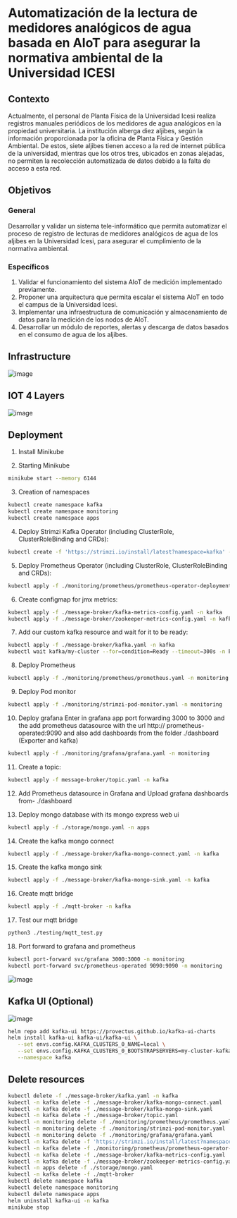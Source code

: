 # Automatización de la lectura de medidores analógicos de agua basada en AIoT para asegurar la normativa ambiental de la Universidad ICESI

## Contexto
Actualmente, el personal de Planta Física de la Universidad Icesi realiza registros manuales periódicos de los medidores de agua analógicos en la propiedad universitaria. La institución alberga diez aljibes, según la información proporcionada por la oficina de Planta Física y Gestión Ambiental. De estos, siete aljibes tienen acceso a la red de internet pública de la universidad, mientras que los otros tres, ubicados en zonas alejadas, no permiten la recolección automatizada de datos debido a la falta de acceso a esta red.

## Objetivos 

### General
 
Desarrollar y validar un sistema tele-informático que permita automatizar el proceso de registro de lecturas de medidores analógicos de agua de los aljibes en la Universidad Icesi, para asegurar el cumplimiento de la normativa ambiental.

### Específicos
 
1.	Validar el funcionamiento del sistema AIoT de medición implementado previamente.
2.	Proponer una arquitectura que permita escalar el sistema AIoT en todo el campus de la Universidad Icesi. 
3.	Implementar una infraestructura de comunicación y almacenamiento de datos para la medición de los nodos de AIoT.
4.	Desarrollar un módulo de reportes, alertas y descarga de datos basados en el consumo de agua de los aljibes.
   
## Infrastructure

![image](https://github.com/alejandro945/cisterns-aiot-monitoring-automation/assets/64285906/98a30ab7-05fc-4088-a8c4-79cdf3a7663b)

## IOT 4 Layers

![image](https://github.com/alejandro945/cisterns-aiot-monitoring-automation/assets/64285906/bafb3114-074f-4920-a3dd-135c4032a9c8)

## Deployment

1. Install Minikube

2. Starting Minikube

```bash
minikube start --memory 6144
```

3. Creation of namespaces

```bash
kubectl create namespace kafka
kubectl create namespace monitoring
kubectl create namespace apps
```

4. Deploy Strimzi Kafka Operator (including ClusterRole, ClusterRoleBinding and CRDs):

```bash
kubectl create -f 'https://strimzi.io/install/latest?namespace=kafka' -n kafka
```

5. Deploy Prometheus Operator (including ClusterRole, ClusterRoleBinding and CRDs):

```bash
kubectl apply -f ./monitoring/prometheus/prometheus-operator-deployment.yaml -n monitoring --force-conflicts=true --server-side
```

6. Create configmap for jmx metrics:

```bash
kubectl apply -f ./message-broker/kafka-metrics-config.yaml -n kafka
kubectl apply -f ./message-broker/zookeeper-metrics-config.yaml -n kafka
```

7. Add our custom kafka resource and wait for it to be ready:

```bash
kubectl apply -f ./message-broker/kafka.yaml -n kafka
kubectl wait kafka/my-cluster --for=condition=Ready --timeout=300s -n kafka
```

8. Deploy Prometheus

```bash
kubectl apply -f ./monitoring/prometheus/prometheus.yaml -n monitoring
```

9. Deploy Pod monitor

```bash
kubectl apply -f ./monitoring/strimzi-pod-monitor.yaml -n monitoring
```

10. Deploy grafana Enter in grafana app port forwarding 3000 to 3000 and the add prometheus datasource with the url http://   prometheus-operated:9090 and also add dashboards from the folder ./dashboard (Exporter and kafka)

```bash
kubectl apply -f ./monitoring/grafana/grafana.yaml -n monitoring
```
   
11. Create a topic:

```bash
kubectl apply -f message-broker/topic.yaml -n kafka
```

12. Add Prometheus datasource in Grafana and Upload grafana dashboards from- ./dashboard

13. Deploy mongo database with its mongo express web ui

```bash
kubectl apply -f ./storage/mongo.yaml -n apps
```

14. Create the kafka mongo connect

```bash
kubectl apply -f ./message-broker/kafka-mongo-connect.yaml -n kafka
```

15. Create the kafka mongo sink

```bash
kubectl apply -f ./message-broker/kafka-mongo-sink.yaml -n kafka
```

16. Create mqtt bridge

```bash
kubectl apply -f ./mqtt-broker -n kafka
```

17. Test our mqtt bridge

```bash
python3 ./testing/mqtt_test.py
```

18. Port forward to grafana and prometheus

```bash
kubectl port-forward svc/grafana 3000:3000 -n monitoring
kubectl port-forward svc/prometheus-operated 9090:9090 -n monitoring
```

![image](https://github.com/alejandro945/cisterns-aiot-monitoring-automation/assets/64285906/923625b2-8f12-4b90-8249-9f3ddc197c40)


## Kafka UI (Optional)  

![image](https://github.com/alejandro945/cisterns-aiot-monitoring-automation/assets/64285906/982a44ea-7d7d-422c-bf92-ff146db79c45)


```bash
helm repo add kafka-ui https://provectus.github.io/kafka-ui-charts
helm install kafka-ui kafka-ui/kafka-ui \
   --set envs.config.KAFKA_CLUSTERS_0_NAME=local \
   --set envs.config.KAFKA_CLUSTERS_0_BOOTSTRAPSERVERS=my-cluster-kafka-bootstrap:9092 \
   --namespace kafka
```

## Delete resources

```bash
kubectl delete -f ./message-broker/kafka.yaml -n kafka
kubectl -n kafka delete -f ./message-broker/kafka-mongo-connect.yaml
kubectl -n kafka delete -f ./message-broker/kafka-mongo-sink.yaml
kubectl -n kafka delete -f ./message-broker/topic.yaml
kubectl -n monitoring delete -f ./monitoring/prometheus/prometheus.yaml
kubectl -n monitoring delete -f ./monitoring/strimzi-pod-monitor.yaml
kubectl -n monitoring delete -f ./monitoring/grafana/grafana.yaml
kubectl -n kafka delete -f 'https://strimzi.io/install/latest?namespace=kafka'
kubectl -n kafka delete -f ./monitoring/prometheus/prometheus-operator-deployment.yaml -n monitoring
kubectl -n kafka delete -f ./message-broker/kafka-metrics-config.yaml
kubectl -n kafka delete -f ./message-broker/zookeeper-metrics-config.yaml
kubectl -n apps delete -f ./storage/mongo.yaml
kubectl -n kafka delete -f ./mqtt-broker
kubectl delete namespace kafka
kubectl delete namespace monitoring
kubectl delete namespace apps
helm uninstall kafka-ui -n kafka
minikube stop
```
